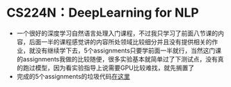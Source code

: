 # CS224N：DeepLearning for NLP

- 一个很好的深度学习自然语言处理入门课程，不过我只学习了前面八节课的内容，后面一半的课程感觉讲的内容所处领域比较细分并且没有提供相关的作业，就没有继续学下去，5个assignments只要学前面一半就行，当然这门课的assignments我做的比较随便，很多实验基本就简单过了下测试点，没有真的跑过模型，因为看实验指导上说需要GPU比较难找，就先搁置了
- 完成的5个assignments的垃圾代码[在这里](https://github.com/Course-Learning-Track-For-Each/CS224N-assignments)
